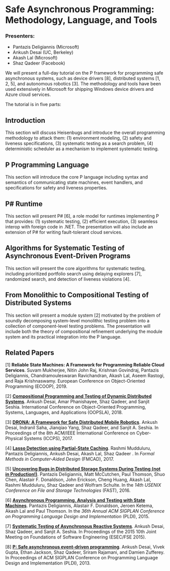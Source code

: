 # Safe Asynchronous Programming: Methodology, Language, and Tools

### Presenters:
- Pantazis Deligiannis (Microsoft)
- Ankush Desai (UC, Berkeley)
- Akash Lal (Microsoft)
- Shaz Qadeer (Facebook)

We will present a full-day tutorial on the P framework for programming safe asynchronous systems, such as device drivers [8], distributed systems [1, 2, 5], and autonomous robotics [3].
The methodology and tools have been used extensively in Microsoft for shipping Windows device drivers 
and Azure cloud services.

The tutorial is in five parts:

## Introduction	

This section will discuss Heisenbugs and introduce the overall programming methodology to attack them: 
(1) environment modeling, (2) safety and liveness specifications, (3) systematic testing as a search problem, 
(4) deterministic scheduler as a mechanism to implement systematic testing.  
	
## P Programming Language
	
This section will introduce the core P language including syntax and semantics of communicating state machines, 
event handlers, and specifications for safety and liveness properties.

## P# Runtime
	
This section will present P# [6], a role model for runtimes implementing P that provides:
(1) systematic testing, 
(2) efficient execution, 
(3) seamless interop with foreign code in .NET.
The presentation will also include an extension of P# for writing fault-tolerant cloud services.

## Algorithms for Systematic Testing of Asynchronous Event-Driven Programs

This section will present the core algorithms for systematic testing, including 
prioritized portfolio search using delaying explorers [7], randomized search, 
and detection of liveness violations [4]. 

## From Monolithic to Compositional Testing of Distributed Systems
	
This section will present a module system [2] motivated by the problem of soundly 
decomposing system-level monolithic testing problem into a collection of component-level testing problems.
The presentation will include both the theory of compositional refinement underlying the module system and its 
practical integration into the P language.

## Related Papers
[1] **Reliable State Machines: A Framework for Programming Reliable Cloud Services**.
Suvam Mukherjee, Nitin John Raj, Krishnan Govindraj, Pantazis Deligiannis, Chandramouleswaran Ravichandran, Akash Lal, Aseem Rastogi, and Raja Krishnaswamy.
European Conference on Object-Oriented Programming (ECOOP), 2019. 

[2] **[Compositional Programming and Testing of Dynamic Distributed Systems](http://people.eecs.berkeley.edu/~ankush/assets/papers/modp.pdf)**.
Ankush Desai, Amar Phanishayee, Shaz Qadeer, and Sanjit Seshia.
International Conference on Object-Oriented Programming, Systems, Languages, and Applications (OOPSLA), 2018.

[3] **[DRONA: A Framework for Safe Distributed Mobile Robotics](https://people.eecs.berkeley.edu/~ankush/Papers/drona.pdf)**.
Ankush Desai, Indranil Saha, Jianqiao Yang, Shaz Qadeer, and Sanjit A. Seshia.
In Proceedings of the 8th ACM/IEEE International Conference on Cyber-Physical Systems (ICCPS), 2017.

[4] **[Lasso Detection using Partial-State Caching](https://www.microsoft.com/en-us/research/publication/lasso-detection-using-partial-state-caching-2/)**. Rashmi Mudduluru, Pantazis Deligiannis, Ankush Desai, Akash Lal, Shaz Qadeer . In *Formal Methods in Computer-Aided Design* (FMCAD), 2017.

[5] **[Uncovering Bugs in Distributed Storage Systems During Testing (not in Production!)](https://www.usenix.org/node/194442)**. Pantazis Deligiannis, Matt McCutchen, Paul Thomson, Shuo Chen, Alastair F. Donaldson, John Erickson, Cheng Huang, Akash Lal, Rashmi Mudduluru, Shaz Qadeer and Wolfram Schulte. In the *14th USENIX Conference on File and Storage Technologies* (FAST), 2016.

[6] **[Asynchronous Programming, Analysis and Testing with State Machines](https://dl.acm.org/citation.cfm?id=2737996)**. Pantazis Deligiannis, Alastair F. Donaldson, Jeroen Ketema, Akash Lal and Paul Thomson. In the *36th Annual ACM SIGPLAN Conference on Programming Language Design and Implementation* (PLDI), 2015.

[7] **[Systematic Testing of Asynchronous Reactive Systems](http://people.eecs.berkeley.edu/~ankush/assets/papers/fse-desai.pdf)**.
Ankush Desai, Shaz Qadeer, and Sanjit A. Seshia.
In Proceedings of the 2015 10th Joint Meeting on Foundations of Software Engineering (ESEC/FSE 2015). 

[8] **[P: Safe asynchronous event-driven programming](http://people.eecs.berkeley.edu/~ankush/assets/papers/p.pdf)**.
Ankush Desai, Vivek Gupta, Ethan Jackson, Shaz Qadeer, Sriram Rajamani, and Damien Zufferey.
In Proceedings of ACM SIGPLAN Conference on Programming Language Design and Implementation (PLDI), 2013.
